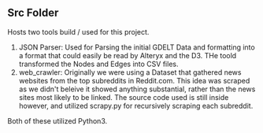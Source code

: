 ## Src Folder

Hosts two tools build / used for this project.

1. JSON Parser: Used for Parsing the initial GDELT Data and formatting into a format that could easily be read by Alteryx and the D3. THe toold transformed the Nodes and Edges into CSV files.
2. web_crawler: Originally we were using a Dataset that gathered news websites from the top subreddits in Reddit.com. This idea was scraped as we didn't beleive it showed anything substantial, rather than the news sites most likely to be linked. The source code used is still inside however, and utilized scrapy.py for recursively scraping each subreddit.

Both of these utilized Python3.